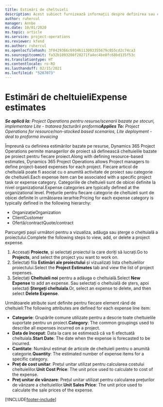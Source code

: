 ```yaml
---
title: Estimări de cheltuieli
description: Acest subiect furnizează informații despre definirea sau estimarea cheltuielilor bazate pe proiecte.
author: ruhercul
manager: Annbe
ms.date: 10/01/2020
ms.topic: article
ms.service: project-operations
ms.reviewer: kfend
ms.author: ruhercul
ms.openlocfilehash: 3f0429366c69346113003355679c055cd2c74ca3
ms.sourcegitcommit: fa32b1893286f20271fa4ec4be8fc68bd135f53c
ms.translationtype: HT
ms.contentlocale: ro-RO
ms.lasthandoff: 02/15/2021
ms.locfileid: "5287073"
---
```

# <a name="expense-estimates"></a><span data-ttu-id="361cc-103">Estimări de cheltuieli</span><span class="sxs-lookup"><span data-stu-id="361cc-103">Expense estimates</span></span>
<span data-ttu-id="361cc-104">_**Se aplică la:** Project Operations pentru resurse/scenarii bazate pe stocuri, implementare Lite - tratarea facturării proforma_</span><span class="sxs-lookup"><span data-stu-id="361cc-104">_**Applies To:** Project Operations for resource/non-stocked based scenarios, Lite deployment - deal to proforma invoicing_</span></span>

<span data-ttu-id="361cc-105">Împreună cu definirea estimărilor bazate pe resurse, Dynamics 365 Project Operations permite managerilor de proiect să definească cheltuielile bazate pe proiect pentru fiecare proiect.</span><span class="sxs-lookup"><span data-stu-id="361cc-105">Along with defining resource-based estimates, Dynamics 365 Project Operations allows Project managers to define project-based expenses for each project.</span></span> <span data-ttu-id="361cc-106">Fiecare articol de cheltuială poate fi asociat cu o anumită activitate de proiect sau categorie de cheltuieli.</span><span class="sxs-lookup"><span data-stu-id="361cc-106">Each expense item can be associated with a specific project task or expense category.</span></span> <span data-ttu-id="361cc-107">Categoriile de cheltuieli sunt de obicei definite la nivel organizațional.</span><span class="sxs-lookup"><span data-stu-id="361cc-107">Expense categories are typically defined at the organizational level.</span></span> <span data-ttu-id="361cc-108">Prețurile pentru fiecare categorie de cheltuieli sunt de obicei definite în următoarea ierarhie:</span><span class="sxs-lookup"><span data-stu-id="361cc-108">Pricing for each expense category is typically defined in the following hierarchy:</span></span>

- <span data-ttu-id="361cc-109">Organizație</span><span class="sxs-lookup"><span data-stu-id="361cc-109">Organization</span></span>
- <span data-ttu-id="361cc-110">Client</span><span class="sxs-lookup"><span data-stu-id="361cc-110">Customer</span></span>
- <span data-ttu-id="361cc-111">Ofertă/contract</span><span class="sxs-lookup"><span data-stu-id="361cc-111">Quote/contract</span></span>

<span data-ttu-id="361cc-112">Parcurgeți pașii următori pentru a vizualiza, adăuga sau șterge o cheltuială a proiectului.</span><span class="sxs-lookup"><span data-stu-id="361cc-112">Complete the following steps to view, add, or delete a project expense.</span></span>

1. <span data-ttu-id="361cc-113">Accesați **Proiecte**, și selectați proiectul la care doriți să lucrați.</span><span class="sxs-lookup"><span data-stu-id="361cc-113">Go to **Projects**, and select the project you want to work on.</span></span>
2. <span data-ttu-id="361cc-114">Selectați fila **Estimări ale proiectului** și vizualizați lista cheltuielilor proiectului.</span><span class="sxs-lookup"><span data-stu-id="361cc-114">Select the **Project Estimates** tab and view the list of project expenses.</span></span>
3. <span data-ttu-id="361cc-115">Selectați **Cheltuieli noi** pentru a adăuga o cheltuială.</span><span class="sxs-lookup"><span data-stu-id="361cc-115">Select **New Expense** to add an expense.</span></span> <span data-ttu-id="361cc-116">Sau selectați o cheltuială de șters, apoi selectați **Ștergeți cheltuiala**.</span><span class="sxs-lookup"><span data-stu-id="361cc-116">Or, select an expense to delete, and then select **Delete Expense**.</span></span>

<span data-ttu-id="361cc-117">Următoarele atribute sunt definite pentru fiecare element rând de cheltuieli:</span><span class="sxs-lookup"><span data-stu-id="361cc-117">The following attributes are defined for each expense line item:</span></span>

- <span data-ttu-id="361cc-118">**Categorie**: Grupările comune utilizate pentru a descrie toate cheltuielile suportate pentru un proiect.</span><span class="sxs-lookup"><span data-stu-id="361cc-118">**Category**: The common groupings used to describe all expenses incurred on a project.</span></span>
- <span data-ttu-id="361cc-119">**Data de început**: Data la care se estimează că va fi efectuată cheltuiala.</span><span class="sxs-lookup"><span data-stu-id="361cc-119">**Start Date**: The date when the expense is forecasted to be incurred.</span></span>
- <span data-ttu-id="361cc-120">**Cantitate**: Numărul estimat de articole de cheltuieli pentru o anumită categorie.</span><span class="sxs-lookup"><span data-stu-id="361cc-120">**Quantity**: The estimated number of expense items for a specific category.</span></span>
- <span data-ttu-id="361cc-121">**Preț de cost unitar**: Prețul unitar utilizat pentru calcularea costului cheltuielilor.</span><span class="sxs-lookup"><span data-stu-id="361cc-121">**Unit Cost Price**: The unit price used to calculate to cost of the expense.</span></span>
- <span data-ttu-id="361cc-122">**Preț unitar de vânzare**: Prețul unitar utilizat pentru calcularea prețurilor de vânzare a cheltuielilor.</span><span class="sxs-lookup"><span data-stu-id="361cc-122">**Unit Sales Price**: The unit price used to calculate the sale prices of the expense.</span></span>



[!INCLUDE[footer-include](../includes/footer-banner.md)]